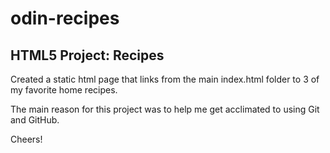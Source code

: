 # odin-recipes
HTML5 Project: Recipes
-
Created a static html page that links from the main index.html folder to 3 of my favorite home recipes.

The main reason for this project was to help me get acclimated to using Git and GitHub.

Cheers!
